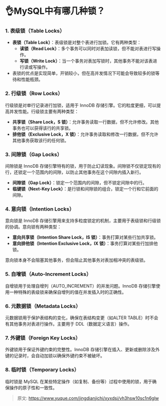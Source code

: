# 👌MySQL中有哪几种锁？

### 1. 表级锁（Table Locks）
+ **表锁（Table Lock）**：表级锁是对整个表进行加锁。它有两种类型：
    - **读锁（Read Lock）**：多个事务可以同时对表加读锁，但不能对表进行写操作。
    - **写锁（Write Lock）**：当一个事务对表加写锁时，其他事务不能对该表进行读或写操作。
+ 表锁的优点是实现简单，开销较小，但在高并发情况下可能会导致较多的锁等待和性能瓶颈。

### 2. 行级锁（Row Locks）
行级锁是对单行记录进行加锁，适用于 InnoDB 存储引擎。它的粒度更细，可以提高并发性能。行级锁主要有两种类型：

+ **共享锁（Share Lock，S 锁）**：允许事务读取一行数据，但不允许修改。其他事务也可以获得该行的共享锁。
+ **排他锁（Exclusive Lock，X 锁）**：允许事务读取和修改一行数据，但不允许其他事务获取该行的任何锁。

### 3. 间隙锁（Gap Locks）
间隙锁是 InnoDB 存储引擎特有的锁，用于防止幻读现象。间隙锁不仅锁定现有的行，还锁定一个范围内的间隙，以防止其他事务在这个间隙内插入新行。

+ **间隙锁（Gap Lock）**：锁定一个范围内的间隙，但不锁定间隙中的行。
+ **临键锁（Next-Key Lock）**：是行锁和间隙锁的组合，锁定一个行和它前面的间隙。

### 4. 意向锁（Intention Locks）
意向锁是 InnoDB 存储引擎用来支持多粒度锁定的机制，主要用于表级锁和行级锁的协调。意向锁有两种类型：

+ **意向共享锁（Intention Share Lock，IS 锁）**：事务打算对某些行加共享锁。
+ **意向排他锁（Intention Exclusive Lock，IX 锁）**：事务打算对某些行加排他锁。

意向锁本身不会阻塞其他事务，但会阻止其他事务对表加相冲突的表级锁。

### 5. 自增锁（Auto-Increment Locks）
自增锁用于处理自增列（AUTO_INCREMENT）的并发问题。InnoDB 存储引擎使用一种特殊的表级锁来确保自增列的值在并发插入时的正确性。

### 6. 元数据锁（Metadata Locks）
元数据锁用于保护表结构的变化，确保在表结构变更（如ALTER TABLE）时不会有其他事务对表进行操作。主要用于 DDL（数据定义语言）操作。

### 7. 外键锁（Foreign Key Locks）
外键锁用于保证外键约束的完整性。InnoDB 存储引擎在插入、更新或删除涉及外键的记录时，会自动加锁以确保外键约束不被破坏。

### 8. 临时锁（Temporary Locks）
临时锁是 MySQL 在某些特定操作（如复制、备份等）过程中使用的锁，用于确保操作的原子性和一致性。



> 原文: <https://www.yuque.com/jingdianjichi/xyxdsi/vh3hsw10sc1n6glw>